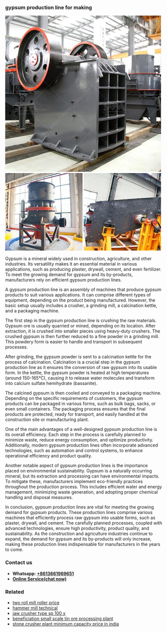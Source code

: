 <h3>gypsum production line for making</h3><img src='1704951817.jpg' alt=''><p>Gypsum is a mineral widely used in construction, agriculture, and other industries. Its versatility makes it an essential material in various applications, such as producing plaster, drywall, cement, and even fertilizer. To meet the growing demand for gypsum and its by-products, manufacturers rely on efficient gypsum production lines.</p><p>A gypsum production line is an assembly of machines that produce gypsum products to suit various applications. It can comprise different types of equipment, depending on the product being manufactured. However, the basic setup usually includes a crusher, a grinding mill, a calcination kettle, and a packaging machine.</p><p>The first step in the gypsum production line is crushing the raw materials. Gypsum ore is usually quarried or mined, depending on its location. After extraction, it is crushed into smaller pieces using heavy-duty crushers. The crushed gypsum is then further reduced to a fine powder in a grinding mill. This powdery form is easier to handle and transport in subsequent processes.</p><p>After grinding, the gypsum powder is sent to a calcination kettle for the process of calcination. Calcination is a crucial step in the gypsum production line as it ensures the conversion of raw gypsum into its usable form. In the kettle, the gypsum powder is heated at high temperatures (around 150-165°C), causing it to release water molecules and transform into calcium sulfate hemihydrate (bassanite).</p><p>The calcined gypsum is then cooled and conveyed to a packaging machine. Depending on the specific requirements of customers, the gypsum products can be packaged in various forms, such as bulk bags, sacks, or even small containers. The packaging process ensures that the final products are protected, ready for transport, and easily handled at the construction site or manufacturing plant.</p><p>One of the main advantages of a well-designed gypsum production line is its overall efficiency. Each step in the process is carefully planned to minimize waste, reduce energy consumption, and optimize productivity. Additionally, modern gypsum production lines often incorporate advanced technologies, such as automation and control systems, to enhance operational efficiency and product quality.</p><p>Another notable aspect of gypsum production lines is the importance placed on environmental sustainability. Gypsum is a naturally occurring mineral, but its extraction and processing can have environmental impacts. To mitigate these, manufacturers implement eco-friendly practices throughout the production process. This includes efficient water and energy management, minimizing waste generation, and adopting proper chemical handling and disposal measures.</p><p>In conclusion, gypsum production lines are vital for meeting the growing demand for gypsum products. These production lines comprise various machines that efficiently process raw gypsum into usable forms, such as plaster, drywall, and cement. The carefully planned processes, coupled with advanced technologies, ensure high productivity, product quality, and sustainability. As the construction and agriculture industries continue to expand, the demand for gypsum and its by-products will only increase, making these production lines indispensable for manufacturers in the years to come.</p><h3>Contact us</h3><ul><li><strong>Whatsapp:&nbsp;<a href="https://wa.me/8613661969651">+8613661969651</a></strong></li><li><a href="https://swt.shibang-china.com/?git&amp;zhl&amp;gypsum production line for making"><strong>Online Service(chat now)</strong></a></li></ul><h3>Related</h3><ul><li><a href='two roll mill roller price.md'>two roll mill roller price</a></li><li><a href='hammer mill technical.md'>hammer mill technical</a></li><li><a href='jaw crusher type sp 100 x.md'>jaw crusher type sp 100 x</a></li><li><a href='beneficiation small scale tin ore processing plant.md'>beneficiation small scale tin ore processing plant</a></li><li><a href='stone crusher plant minimum capacity price in india.md'>stone crusher plant minimum capacity price in india</a></li></ul>